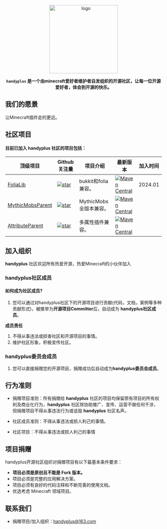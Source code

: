 <p align="center">
<img src="https://img.fastmirror.net/s/2023/03/05/6404b4d2bf19d.png" height="220" alt="logo"/>
</p>


<div align="center">

**`handyplus` 是一个由minecraft爱好者维护者自发组织的开源社区，让每一位开源爱好者，体会到开源的快乐。**

</div>

## 我们的愿景

让Minecraft插件走的更远。

## 社区项目

#### 目前已加入 **handyplus** 社区的项目包括：

| 顶级项目                                                              | Github关注量                                                                                                                               | 项目介绍             | 最新版本                                                                                                                                                                                                                | 加入时间    |
|-------------------------------------------------------------------|-----------------------------------------------------------------------------------------------------------------------------------------|------------------|---------------------------------------------------------------------------------------------------------------------------------------------------------------------------------------------------------------------|---------|
| [FoliaLib](https://github.com/handyplus/FoliaLib)                 | [![star](https://img.shields.io/github/stars/handyplus/FoliaLib.svg)](https://github.com/handyplus/FoliaLib/stargazers)                 | bukkit和folia兼容。  | [![Maven Central](https://img.shields.io/maven-central/v/cn.handyplus.lib.adapter/FoliaLib.svg?label=Maven%20Central)](https://search.maven.org/search?q=g:%22cn.handyplus.lib.adapter%22%20AND%20a:%22FoliaLib%22) | 2024.01 |
| [MythicMobsParent](https://github.com/handyplus/MythicMobsParent) | [![star](https://img.shields.io/github/stars/handyplus/MythicMobsParent.svg)](https://github.com/handyplus/MythicMobsParent/stargazers) | MythicMobs全版本兼容。 | [![Maven Central](https://img.shields.io/maven-central/v/cn.handyplus.lib.mm/MythicMobsLib.svg?label=Maven%20Central)](https://search.maven.org/search?q=g:%22cn.handyplus.lib.mm%22%20AND%20a:%22MythicMobsLib%22) |         | 2024.01 |
| [AttributeParent](https://github.com/handyplus/AttributeParent)   | [![star](https://img.shields.io/github/stars/handyplus/AttributeParent.svg)](https://github.com/handyplus/AttributeParent/stargazers)   | 多属性插件兼容。         | [![Maven Central](https://img.shields.io/maven-central/v/cn.handyplus.lib.attribute/AttributeLib.svg?label=Maven%20Central)](https://central.sonatype.com/search?q=AttributeLib)                                    |         | 2024.01 |

## 加入组织

**handyplus** 社区欢迎所有热爱开源，热爱Minecraft的小伙伴加入

### handyplus社区成员

#### 如何成为社区成员?

1. 您可以通过对handyplus社区下的开源项目进行贡献(代码，文档，案例等多种贡献形式)，被推举为**开源项目Committer**后，自动成为
   **handyplus社区成员**。

**成员责任**

1. 不得从事违法或损害社区和开源项目的事情。
2. 维护社区形象，积极宣传社区。

### handyplus委员会成员

1. 您可以直接捐赠您的开源项目，捐赠成功后自动成为**handyplus委员会成员**。

## 行为准则

- 捐赠项目准则：所有捐赠给 **handyplus** 社区的项目均保留原有项目的所有权利及商业化行为，**handyplus**
  社区除协助推广、宣传、运营不做任何干涉，但捐赠项目不得从事违法行为或诋毁 **handyplus** 社区名声。

- 社区成员准则：不得从事违法或损人利己的事情。

- 社区项目：不得从事违法或损人利己的事情

## 项目捐赠

handyplus开源社区组织对捐赠项目有以下最基本条件要求：

- **项目必须是原创且不能是 Fork 版本。**
- 项目必须是完整的应用解决方案。
- 项目必须有良好的代码注释和不断完善的使用文档。
- 优选考虑 Minecraft 领域项目。

## 联系我们

- 捐赠项目/加入组织：handyplus@163.com
